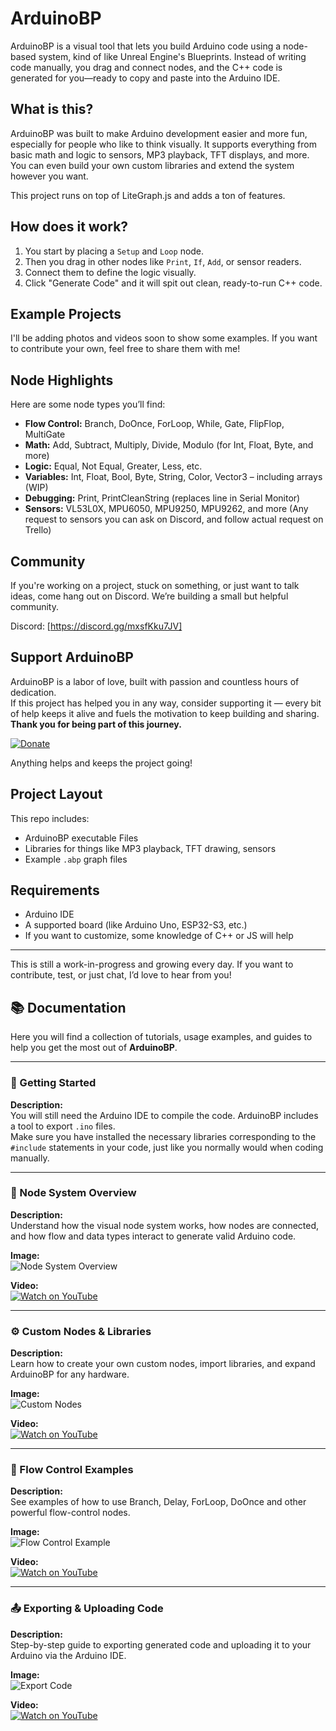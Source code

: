 # ArduinoBP

ArduinoBP is a visual tool that lets you build Arduino code using a node-based system, kind of like Unreal Engine's Blueprints. Instead of writing code manually, you drag and connect nodes, and the C++ code is generated for you—ready to copy and paste into the Arduino IDE.

## What is this?

ArduinoBP was built to make Arduino development easier and more fun, especially for people who like to think visually. It supports everything from basic math and logic to sensors, MP3 playback, TFT displays, and more. You can even build your own custom libraries and extend the system however you want.

This project runs on top of LiteGraph.js and adds a ton of features.

## How does it work?

1. You start by placing a `Setup` and `Loop` node.
2. Then you drag in other nodes like `Print`, `If`, `Add`, or sensor readers.
3. Connect them to define the logic visually.
4. Click "Generate Code" and it will spit out clean, ready-to-run C++ code.

## Example Projects

I'll be adding photos and videos soon to show some examples. If you want to contribute your own, feel free to share them with me!

## Node Highlights

Here are some node types you’ll find:

- **Flow Control:** Branch, DoOnce, ForLoop, While, Gate, FlipFlop, MultiGate
- **Math:** Add, Subtract, Multiply, Divide, Modulo (for Int, Float, Byte, and more)
- **Logic:** Equal, Not Equal, Greater, Less, etc.
- **Variables:** Int, Float, Bool, Byte, String, Color, Vector3 – including arrays (WIP)
- **Debugging:** Print, PrintCleanString (replaces line in Serial Monitor)
- **Sensors:** VL53L0X, MPU6050, MPU9250, MPU9262, and more (Any request to sensors you can ask on Discord, and follow actual request on Trello)

## Community

If you're working on a project, stuck on something, or just want to talk ideas, come hang out on Discord. We’re building a small but helpful community.

Discord: [https://discord.gg/mxsfKku7JV]

## Support ArduinoBP

ArduinoBP is a labor of love, built with passion and countless hours of dedication.  
If this project has helped you in any way, consider supporting it — every bit of help keeps it alive and fuels the motivation to keep building and sharing.  
**Thank you for being part of this journey.**

[![Donate](https://img.shields.io/badge/Donate-PayPal-blue.svg)](https://www.paypal.com/donate/?hosted_button_id=RHHMMWMGAYZH8)



Anything helps and keeps the project going!

## Project Layout

This repo includes:

- ArduinoBP executable Files
- Libraries for things like MP3 playback, TFT drawing, sensors
- Example `.abp` graph files

## Requirements

- Arduino IDE
- A supported board (like Arduino Uno, ESP32-S3, etc.)
- If you want to customize, some knowledge of C++ or JS will help

---

This is still a work-in-progress and growing every day. If you want to contribute, test, or just chat, I’d love to hear from you!

## 📚 Documentation

Here you will find a collection of tutorials, usage examples, and guides to help you get the most out of **ArduinoBP**.

---

### 🔧 Getting Started

**Description:**  
You will still need the Arduino IDE to compile the code. ArduinoBP includes a tool to export `.ino` files.  
Make sure you have installed the necessary libraries corresponding to the `#include` statements in your code, just like you normally would when coding manually.


---

### 🧠 Node System Overview

**Description:**  
Understand how the visual node system works, how nodes are connected, and how flow and data types interact to generate valid Arduino code.

**Image:**  
![Node System Overview](docs/images/node-system.png)

**Video:**  
[![Watch on YouTube](https://img.youtube.com/vi/YOUTUBE_ID_2/0.jpg)](https://www.youtube.com/watch?v=YOUTUBE_ID_2)

---

### ⚙️ Custom Nodes & Libraries

**Description:**  
Learn how to create your own custom nodes, import libraries, and expand ArduinoBP for any hardware.

**Image:**  
![Custom Nodes](docs/images/custom-nodes.png)

**Video:**  
[![Watch on YouTube](https://img.youtube.com/vi/YOUTUBE_ID_3/0.jpg)](https://www.youtube.com/watch?v=YOUTUBE_ID_3)

---

### 🔁 Flow Control Examples

**Description:**  
See examples of how to use Branch, Delay, ForLoop, DoOnce and other powerful flow-control nodes.

**Image:**  
![Flow Control Example](docs/images/flow-control.png)

**Video:**  
[![Watch on YouTube](https://img.youtube.com/vi/YOUTUBE_ID_4/0.jpg)](https://www.youtube.com/watch?v=YOUTUBE_ID_4)

---

### 📤 Exporting & Uploading Code

**Description:**  
Step-by-step guide to exporting generated code and uploading it to your Arduino via the Arduino IDE.

**Image:**  
![Export Code](docs/images/export-code.png)

**Video:**  
[![Watch on YouTube](https://img.youtube.com/vi/YOUTUBE_ID_5/0.jpg)](https://www.youtube.com/watch?v=YOUTUBE_ID_5)

